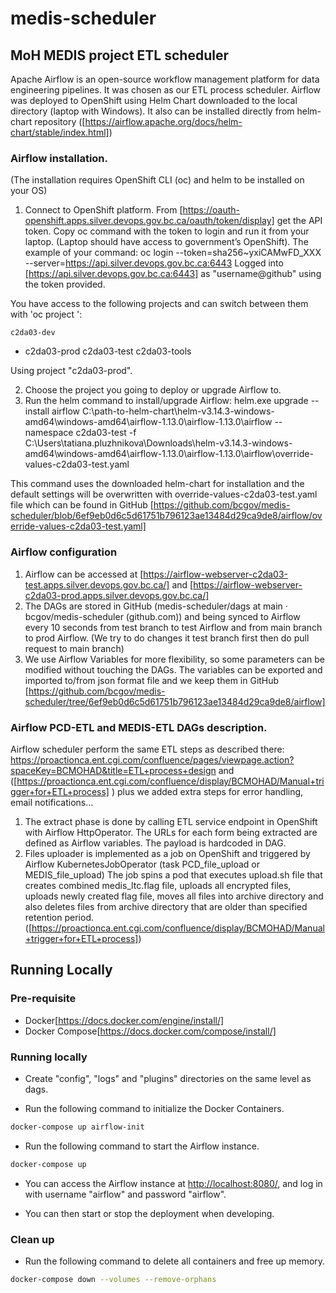 # medis-scheduler
## MoH MEDIS project ETL scheduler


Apache Airflow is an open-source workflow management platform for data engineering pipelines. It was chosen as our ETL process scheduler. 
Airflow was deployed to OpenShift using Helm Chart downloaded to the local directory (laptop with Windows). It also can be installed directly from helm-chart repository ([https://airflow.apache.org/docs/helm-chart/stable/index.html])
### Airflow installation.
(The installation requires OpenShift CLI (oc) and helm to be installed on your OS)
1.	Connect to OpenShift platform.
From [https://oauth-openshift.apps.silver.devops.gov.bc.ca/oauth/token/display] get the API token.
Copy oc command with the token to login and run it from your laptop. (Laptop should have access to government’s OpenShift).
The example of your command:
oc login --token=sha256~yxiCAMwFD_XXX --server=https://api.silver.devops.gov.bc.ca:6443
Logged into [https://api.silver.devops.gov.bc.ca:6443] as "username@github" using the token provided.

You have access to the following projects and can switch between them with 'oc project <projectname>':

    c2da03-dev
  * c2da03-prod
    c2da03-test
    c2da03-tools

Using project "c2da03-prod".

2.	Choose the project you going to deploy or upgrade Airflow to.
3.	Run the helm command to install/upgrade Airflow:
helm.exe upgrade --install airflow C:\path-to-helm-chart\helm-v3.14.3-windows-amd64\windows-amd64\airflow-1.13.0\airflow-1.13.0\airflow --namespace c2da03-test -f C:\Users\tatiana.pluzhnikova\Downloads\helm-v3.14.3-windows-amd64\windows-amd64\airflow-1.13.0\airflow-1.13.0\airflow\override-values-c2da03-test.yaml

This command uses the downloaded helm-chart for installation and the default settings will be overwritten with override-values-c2da03-test.yaml file which can be found in GitHub [https://github.com/bcgov/medis-scheduler/blob/6ef9eb0d6c5d61751b796123ae13484d29ca9de8/airflow/override-values-c2da03-test.yaml]


### Airflow configuration
1.	Airflow can be accessed at [https://airflow-webserver-c2da03-test.apps.silver.devops.gov.bc.ca/] and [https://airflow-webserver-c2da03-prod.apps.silver.devops.gov.bc.ca/]  
2.	The DAGs are stored in GitHub  (medis-scheduler/dags at main · bcgov/medis-scheduler (github.com)) and being synced to Airflow every 10 seconds from test branch to test Airflow and from main branch to prod Airflow. 
(We try to do changes it test branch first then do pull request to main branch)
3.	We use Airflow Variables for more flexibility, so some parameters can be modified without touching the DAGs. The variables can be exported and imported to/from json format file and we keep them in GitHub [https://github.com/bcgov/medis-scheduler/tree/6ef9eb0d6c5d61751b796123ae13484d29ca9de8/airflow]

### Airflow PCD-ETL and MEDIS-ETL DAGs description.
Airflow scheduler perform the same ETL steps as described there: https://proactionca.ent.cgi.com/confluence/pages/viewpage.action?spaceKey=BCMOHAD&title=ETL+process+design and ([https://proactionca.ent.cgi.com/confluence/display/BCMOHAD/Manual+trigger+for+ETL+process] ) plus we added extra steps for error handling, email notifications…
1.	The extract phase is done by calling ETL service endpoint in OpenShift with Airflow HttpOperator. The URLs for each form being extracted are defined as Airflow variables. The payload is hardcoded in DAG.
2.	Files uploader is implemented as a job on OpenShift and triggered by Airflow KubernetesJobOperator (task PCD_file_upload or MEDIS_file_upload) 
The job spins a pod that executes upload.sh file that creates combined medis_ltc.flag file, uploads all encrypted files, uploads newly created flag file, moves all files into archive directory and also deletes files from archive directory that are older than specified retention period. ([https://proactionca.ent.cgi.com/confluence/display/BCMOHAD/Manual+trigger+for+ETL+process])




## Running Locally

### Pre-requisite

- Docker[https://docs.docker.com/engine/install/]
- Docker Compose[https://docs.docker.com/compose/install/]

### Running locally

- Create "config", "logs" and "plugins" directories on the same level as dags.

- Run the following command to initialize the Docker Containers.

```bash
docker-compose up airflow-init
```

- Run the following command to start the Airflow instance.

```bash
docker-compose up
```

- You can access the Airflow instance at [http://localhost:8080/](http://localhost:8080/), and log in with username "airflow" and password "airflow".

- You can then start or stop the deployment when developing.

### Clean up

- Run the following command to delete all containers and free up memory.

```bash
docker-compose down --volumes --remove-orphans
```
